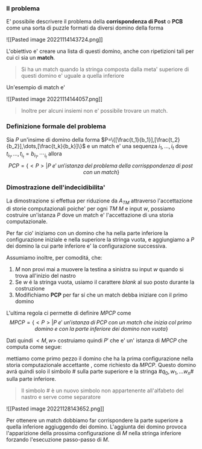 ### Il problema
E' possibile descrivere il problema della **corrispondenza di Post** o **PCB** come una sorta di puzzle formati da diversi domino della forma 

![[Pasted image 20221114143724.png]]

L'obiettivo e' creare una lista di questi domino, anche con ripetizioni tali per cui ci sia un **match**.

> Si ha un match quando la stringa composta dalla meta' superiore di questi domino e' uguale a quella inferiore

Un'esempio di match e' 

![[Pasted image 20221114144057.png]]

> Inoltre per alcuni insiemi non e' possibile trovare un match.

### Definizione formale del problema
Sia $P$ un'insime di domino della forma $P=\{[\frac{t_1}{b_1}],[\frac{t_2}{b_2}],\dots,[\frac{t_k}{b_k}]\}$ e un match e' una sequenza $i_1,\dots,i_t$ dove $t_{i_1},\dots,t_{i_t}=b_{i_1},\dotsb_{i_t}$ allora 
$$PCP=\{<P>|P\;e'\;un'istanza\;del\;problema\;della\;corrisppondenza\;di\;post\;con\;un\;match\}$$

### Dimostrazione dell'indecidibilita'
La dimostrazione si effettua per riduzione da $A_{TM}$ attraverso l'accettazione di storie computazionali poiche' per ogni *TM* $M$ e input $w$, possiamo costruire un'istanza $P$ dove un match e' l'accettazione di una storia computazionale.

Per far cio' iniziamo con un domino che ha nella parte inferiore la configurazione iniziale e nella superiore la stringa vuota, e aggiungiamo a $P$ dei domino la cui parte inferiore e' la configurazione successiva.

Assumiamo inoltre, per comoditá, che:
1. $M$ non provi mai a muovere la testina a sinistra su input $w$ quando si trova all'inizio del nastro
2. Se $w$ é la stringa vuota, usiamo il carattere *blank* al suo posto durante la costruzione
3. Modifichiamo **PCP** per far sí che un match debba iniziare con il primo domino

L'ultima regola ci permette di definire $MPCP$ come 
$$MPCP=\{<P>|P\;e'\;un'istanza\;di\;PCP\;con\;un\;match\;che\;inizia\;col\;primo\;domino\;e\;con\;la\;parte\;inferiore\;dei\;domino\;non\;vuota\}$$

Dati quindi $<M,w>$ costruiamo quindi $P'$ che e' un' istanza di $MPCP$ che computa come segue:

mettiamo come primo pezzo il domino che ha la prima configurazione nella storia computazionale accettante , come richiesto da $MPCP$. Questo domino avrá quindi solo il simbolo # sulla parte superiore e la stringa $\#q_0,w_1,\dots w_n\#$ sulla parte inferiore.

> Il simbolo # è un nuovo simbolo non appartenente all'alfabeto del nastro e serve come separatore

![[Pasted image 20221128143652.png]]

Per ottenere un match dobbiamo far corrispondere la parte superiore a quella inferiore aggiuggendo dei domino. 
L'aggiunta dei domino provoca l'apparizione della prossima configurazione di $M$ nella stringa inferiore forzando l'esecuzione passo-passo di $M$.

